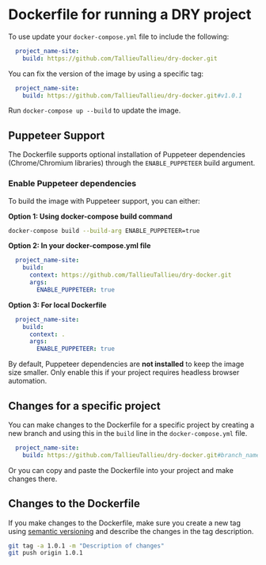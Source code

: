 # Dockerfile for running a DRY project

To use update your `docker-compose.yml` file to include the following:

```yaml
  project_name-site:
    build: https://github.com/TallieuTallieu/dry-docker.git
```

You can fix the version of the image by using a specific tag:

```yaml
  project_name-site:
    build: https://github.com/TallieuTallieu/dry-docker.git#v1.0.1
```

Run `docker-compose up --build` to update the image.

## Puppeteer Support

The Dockerfile supports optional installation of Puppeteer dependencies (Chrome/Chromium libraries) through the `ENABLE_PUPPETEER` build argument.

### Enable Puppeteer dependencies

To build the image with Puppeteer support, you can either:

**Option 1: Using docker-compose build command**
```bash
docker-compose build --build-arg ENABLE_PUPPETEER=true
```

**Option 2: In your docker-compose.yml file**
```yaml
  project_name-site:
    build:
      context: https://github.com/TallieuTallieu/dry-docker.git
      args:
        ENABLE_PUPPETEER: true
```

**Option 3: For local Dockerfile**
```yaml
  project_name-site:
    build:
      context: .
      args:
        ENABLE_PUPPETEER: true
```

By default, Puppeteer dependencies are **not installed** to keep the image size smaller. Only enable this if your project requires headless browser automation.

## Changes for a specific project

You can make changes to the Dockerfile for a specific project by creating a new branch and using this in the `build` line in the `docker-compose.yml` file.  

```yaml
  project_name-site:
    build: https://github.com/TallieuTallieu/dry-docker.git#branch_name
```

Or you can copy and paste the Dockerfile into your project and make changes there.

## Changes to the Dockerfile

If you make changes to the Dockerfile, make sure you create a new tag using [semantic versioning](https://semver.org/) and describe the changes in the tag description.

```bash
git tag -a 1.0.1 -m "Description of changes"
git push origin 1.0.1
```
